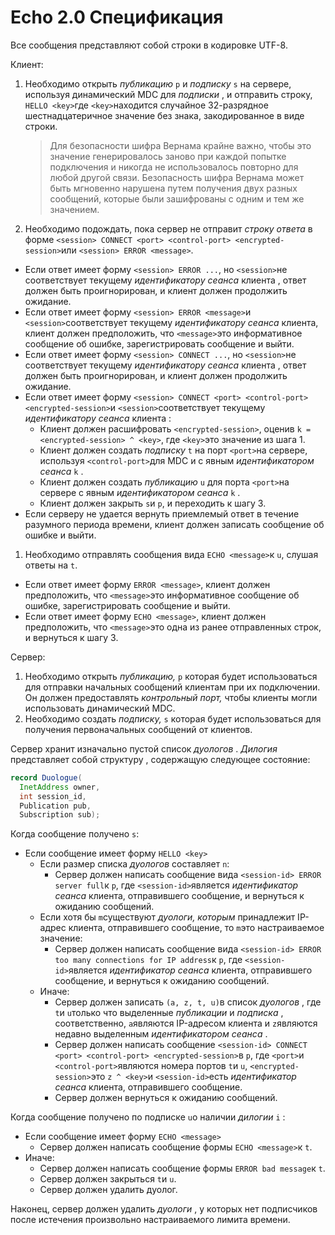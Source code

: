 # Echo 2.0 Спецификация

Все сообщения представляют собой строки в кодировке UTF-8.

Клиент:

1. Необходимо открыть _публикацию_ `p` и _подписку_ `s` на сервере, используя динамический MDC для _подписки_ , и отправить строку, `HELLO <key>`где `<key>`находится случайное 32-разрядное шестнадцатеричное значение без знака, закодированное в виде строки.



   > Для безопасности шифра Вернама крайне важно, чтобы это значение генерировалось заново при каждой попытке подключения и никогда не использовалось повторно для любой другой связи. Безопасность шифра Вернама может быть мгновенно нарушена путем получения двух разных сообщений, которые были зашифрованы с одним и тем же значением.

2. Необходимо подождать, пока сервер не отправит _строку ответа_ в форме `<session> CONNECT <port> <control-port> <encrypted-session>`или `<session> ERROR <message>`.

* Если ответ имеет форму `<session> ERROR ...`, но `<session>`не соответствует текущему _идентификатору сеанса_ клиента , ответ должен быть проигнорирован, и клиент должен продолжить ожидание.
* Если ответ имеет форму `<session> ERROR <message>`и `<session>`соответствует текущему _идентификатору сеанса_ клиента, клиент должен предположить, что `<message>`это информативное сообщение об ошибке, зарегистрировать сообщение и выйти.
* Если ответ имеет форму `<session> CONNECT ...`, но `<session>`не соответствует текущему _идентификатору сеанса_ клиента , ответ должен быть проигнорирован, и клиент должен продолжить ожидание.
* Если ответ имеет форму `<session> CONNECT <port> <control-port> <encrypted-session>`и `<session>`соответствует текущему _идентификатору сеанса_ клиента :
  * Клиент должен расшифровать `<encrypted-session>`, оценив `k = <encrypted-session> ^ <key>`, где `<key>`это значение из шага 1.
  * Клиент должен создать _подписку_ `t` на порт `<port>`на сервере, используя `<control-port>`для MDC и с явным _идентификатором сеанса_ `k` .
  * Клиент должен создать _публикацию_ `u` для порта `<port>`на сервере с явным _идентификатором сеанса_ `k` .
  * Клиент должен закрыть `s`и `p`, и переходить к шагу 3.
* Если серверу не удается вернуть приемлемый ответ в течение разумного периода времени, клиент должен записать сообщение об ошибке и выйти.

1. Необходимо отправлять сообщения вида `ECHO <message>`к `u`, слушая ответы на `t`.

* Если ответ имеет форму `ERROR <message>`, клиент должен предположить, что `<message>`это информативное сообщение об ошибке, зарегистрировать сообщение и выйти.
* Если ответ имеет форму `ECHO <message>`, клиент должен предположить, что `<message>`это одна из ранее отправленных строк, и вернуться к шагу 3.

Сервер:

1. Необходимо открыть _публикацию,_ `p` которая будет использоваться для отправки начальных сообщений клиентам при их подключении. Он должен предоставлять _контрольный порт,_ чтобы клиенты могли использовать динамический MDC.
2. Необходимо создать _подписку,_ `s` которая будет использоваться для получения первоначальных сообщений от клиентов.

Сервер хранит изначально пустой список _дуологов_ . _Дилогия_ представляет собой структуру , содержащую следующее состояние:

```java
record Duologue(
  InetAddress owner,
  int session_id,
  Publication pub,
  Subscription sub);
```

Когда сообщение получено `s`:

* Если сообщение имеет форму `HELLO <key>`
  * Если размер списка _дуологов_ составляет `n`:
    * Сервер должен написать сообщение вида `<session-id> ERROR server full`к `p`, где `<session-id>`является _идентификатор сеанса_ клиента, отправившего сообщение, и вернуться к ожиданию сообщений.
  * Если хотя бы `m`существуют _дуологи, которым_ принадлежит IP-адрес клиента, отправившего сообщение, то `m`это настраиваемое значение:
    * Сервер должен написать сообщение вида `<session-id> ERROR too many connections for IP address`к `p`, где `<session-id>`является _идентификатор сеанса_ клиента, отправившего сообщение, и вернуться к ожиданию сообщений.
  * Иначе:
    * Сервер должен записать `(a, z, t, u)`в список _дуологов_ , где `t`и `u`только что выделенные _публикации_ и _подписка_ , соответственно, `a`являются IP-адресом клиента и `z`являются недавно выделенным _идентификатором сеанса_ .
    * Сервер должен написать сообщение `<session-id> CONNECT <port> <control-port> <encrypted-session>`в `p`, где `<port>`и `<control-port>`являются номера портов `t`и `u`, `<encrypted-session>`это `z ^ <key>`и `<session-id>`есть _идентификатор сеанса_ клиента, отправившего сообщение.
    * Сервер должен вернуться к ожиданию сообщений.

Когда сообщение получено по подписке `u`о наличии _дилогии_ `i` :

* Если сообщение имеет форму `ECHO <message>`
  * Сервер должен написать сообщение формы `ECHO <message>`к `t`.
* Иначе:
  * Сервер должен написать сообщение формы `ERROR bad message`к `t`.
  * Сервер должен закрыться `t`и `u`.
  * Сервер должен удалить дуолог.

Наконец, сервер должен удалить _дуологи_ , у которых нет подписчиков после истечения произвольно настраиваемого лимита времени.  


